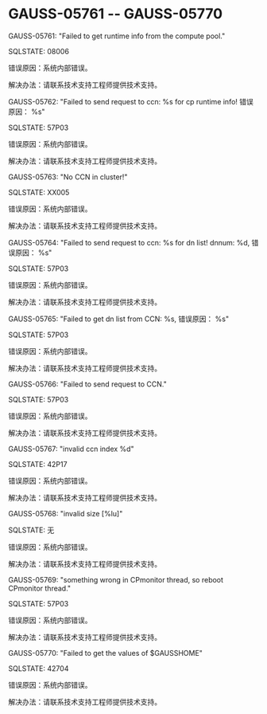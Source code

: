 # GAUSS-05761 -- GAUSS-05770<a name="ZH-CN_TOPIC_0302073482"></a>

GAUSS-05761: "Failed to get runtime info from the compute pool."

SQLSTATE: 08006

错误原因：系统内部错误。

解决办法：请联系技术支持工程师提供技术支持。

GAUSS-05762: "Failed to send request to ccn: %s for cp runtime info! 错误原因： %s"

SQLSTATE: 57P03

错误原因：系统内部错误。

解决办法：请联系技术支持工程师提供技术支持。

GAUSS-05763: "No CCN in cluster!"

SQLSTATE: XX005

错误原因：系统内部错误。

解决办法：请联系技术支持工程师提供技术支持。

GAUSS-05764: "Failed to send request to ccn: %s for dn list! dnnum: %d, 错误原因： %s"

SQLSTATE: 57P03

错误原因：系统内部错误。

解决办法：请联系技术支持工程师提供技术支持。

GAUSS-05765: "Failed to get dn list from CCN: %s, 错误原因： %s"

SQLSTATE: 57P03

错误原因：系统内部错误。

解决办法：请联系技术支持工程师提供技术支持。

GAUSS-05766: "Failed to send request to CCN."

SQLSTATE: 57P03

错误原因：系统内部错误。

解决办法：请联系技术支持工程师提供技术支持。

GAUSS-05767: "invalid ccn index %d"

SQLSTATE: 42P17

错误原因：系统内部错误。

解决办法：请联系技术支持工程师提供技术支持。

GAUSS-05768: "invalid size \[%lu\]"

SQLSTATE: 无

错误原因：系统内部错误。

解决办法：请联系技术支持工程师提供技术支持。

GAUSS-05769: "something wrong in CPmonitor thread, so reboot CPmonitor thread."

SQLSTATE: 57P03

错误原因：系统内部错误。

解决办法：请联系技术支持工程师提供技术支持。

GAUSS-05770: "Failed to get the values of $GAUSSHOME"

SQLSTATE: 42704

错误原因：系统内部错误。

解决办法：请联系技术支持工程师提供技术支持。

